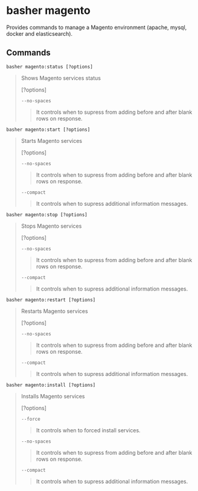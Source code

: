 # basher magento

Provides commands to manage a Magento environment (apache, mysql, docker and elasticsearch).

## Commands

`basher magento:status [?options]`

> Shows Magento services status
>
> [?options]
>
> `--no-spaces`
>
> > It controls when to supress from adding before and after blank rows on response.

`basher magento:start [?options]`

> Starts Magento services
>
> [?options]
>
> `--no-spaces`
>
> > It controls when to supress from adding before and after blank rows on response.
>
> `--compact`
>
> > It controls when to supress additional information messages.

`basher magento:stop [?options]`

> Stops Magento services
>
> [?options]
>
> `--no-spaces`
>
> > It controls when to supress from adding before and after blank rows on response.
>
> `--compact`
>
> > It controls when to supress additional information messages.

`basher magento:restart [?options]`

> Restarts Magento services
>
> [?options]
>
> `--no-spaces`
>
> > It controls when to supress from adding before and after blank rows on response.
>
> `--compact`
>
> > It controls when to supress additional information messages.

`basher magento:install [?options]`

> Installs Magento services
>
> [?options]
>
> `--force`
>
> > It controls when to forced install services.
>
> `--no-spaces`
>
> > It controls when to supress from adding before and after blank rows on response.
>
> `--compact`
>
> > It controls when to supress additional information messages.
